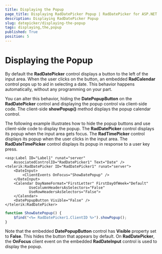 ```yaml
---
title: Displaying the Popup
page_title: Displaying RadDatePicker Popup | RadDatePicker for ASP.NET AJAX Documentation
description: Displaying RadDatePicker Popup
slug: datepicker/displaying-the-popup
tags: displaying,the,popup
published: True
position: 5
---
```


# Displaying the Popup



By default the **RadDatePicker** control displays a button to the left of the input area. When the user clicks on the button, an embedded **RadCalendar** control pops up to aid in selecting a date. This behavior happens automatically, without any programming on your part.

You can alter this behavior, hiding the **DatePopupButton** on the **RadDatePicker** control and displaying the popup control via client-side code. The client-side **showPopup()** method displays the popup calendar control.

The following example illustrates how to hide the popup buttons and use client-side code to display the popup. The **RadDatePicker** control displays its popup when the input area gets focus. The **RadTimePicker** control displays its popup when the user clicks in the input area. The **RadDateTimePicker** control displays its popup in response to a user key press.


````ASPNET
<asp:Label ID="Label1" runat="server"
    AssociatedControlID="RadDatePicker1" Text="Date" />
<telerik:RadDatePicker ID="RadDatePicker1" runat="server">
    <DateInput>
        <ClientEvents OnFocus="ShowDatePopup" />
    </DateInput>
    <Calendar DayNameFormat="FirstLetter" FirstDayOfWeek="Default"
           UseColumnHeadersAsSelectors="False"
           UseRowHeadersAsSelectors="False">
    </Calendar>
    <DatePopupButton Visible="False" />
</telerik:RadDatePicker>
````
````JavaScript
function ShowDatePopup() {
    $find("<%= RadDatePicker1.ClientID %>").showPopup();
}
````



Note that the embedded **DatePopupButton** control has **Visible** property set to **False**. This hides the button that appears by default. On **RadDatePicker**, the **OnFocus** client event on the embedded **RadDateInput** control is used to display the popup.




